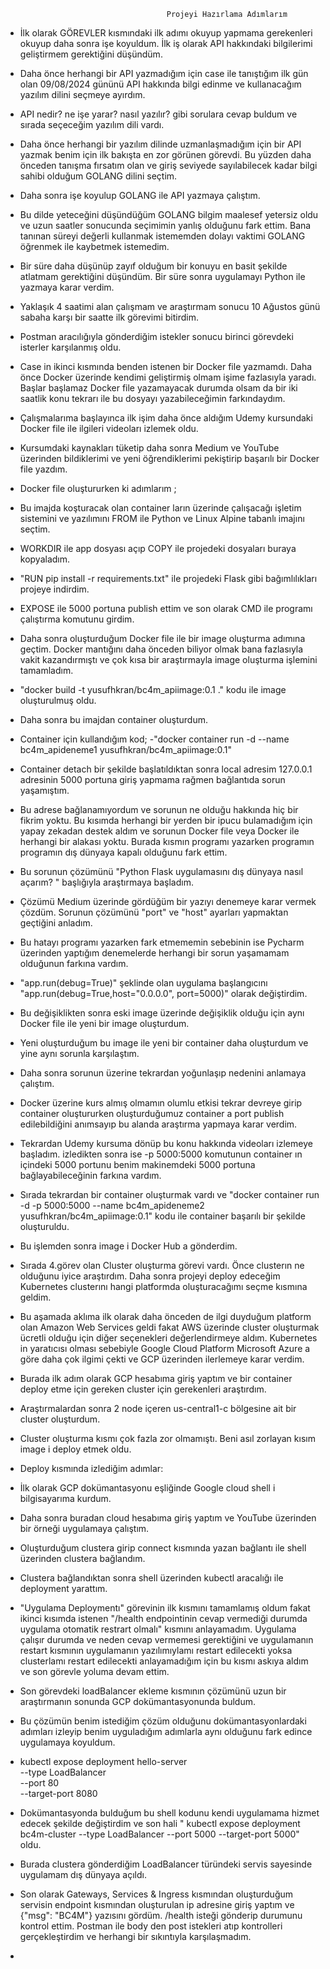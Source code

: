										Projeyi Hazırlama Adımlarım

* İlk olarak GÖREVLER kısmındaki ilk adımı okuyup yapmama gerekenleri okuyup daha sonra işe koyuldum. İlk iş olarak API hakkındaki bilgilerimi geliştirmem gerektiğini düşündüm.

* Daha önce herhangi bir API yazmadığım için case ile tanıştığım ilk gün olan 09/08/2024 gününü API hakkında bilgi edinme ve kullanacağım yazılım dilini seçmeye ayırdım.

* API nedir? ne işe yarar? nasıl yazılır? gibi sorulara cevap buldum ve sırada seçeceğim yazılım dili vardı.

* Daha önce herhangi bir yazılım dilinde uzmanlaşmadığım için bir API yazmak benim için ilk bakışta en zor görünen görevdi. Bu yüzden daha önceden tanışma fırsatım olan ve giriş seviyede sayılabilecek kadar bilgi sahibi olduğum GOLANG dilini seçtim.

* Daha sonra işe koyulup GOLANG ile API yazmaya çalıştım.

* Bu dilde yeteceğini düşündüğüm GOLANG bilgim maalesef yetersiz oldu ve uzun saatler sonucunda seçimimin yanlış olduğunu fark ettim. Bana tanınan süreyi değerli kullanmak istememden dolayı vaktimi GOLANG öğrenmek ile kaybetmek istemedim.

* Bir süre daha düşünüp zayıf olduğum bir konuyu en basit şekilde atlatmam gerektiğini düşündüm. Bir süre sonra uygulamayı Python ile yazmaya karar verdim.

* Yaklaşık 4 saatimi alan çalışmam ve araştırmam sonucu 10 Ağustos günü sabaha karşı bir saatte ilk görevimi bitirdim.

* Postman aracılığıyla gönderdiğim istekler sonucu birinci görevdeki isterler karşılanmış oldu.

* Case in ikinci kısmında benden istenen bir Docker file yazmamdı. Daha önce Docker üzerinde kendimi geliştirmiş olmam işime fazlasıyla yaradı. Başlar başlamaz Docker file yazamayacak durumda olsam da bir iki saatlik konu tekrarı ile bu dosyayı yazabileceğimin farkındaydım.

* Çalışmalarıma başlayınca ilk işim daha önce aldığım Udemy kursundaki Docker file ile ilgileri videoları izlemek oldu.

* Kursumdaki kaynakları tüketip daha sonra Medium ve YouTube üzerinden bildiklerimi ve yeni öğrendiklerimi pekiştirip başarılı bir Docker file yazdım.

* Docker file oluştururken ki adımlarım ;
 
 - Bu imajda koşturacak olan container ların üzerinde çalışacağı işletim sistemini ve yazılımını FROM ile Python ve Linux Alpine tabanlı imajını seçtim.
 
 - WORKDIR ile app dosyası açıp COPY ile projedeki dosyaları buraya kopyaladım.

 - "RUN pip install -r  requirements.txt" ile projedeki Flask gibi bağımlılıkları projeye indirdim.

 - EXPOSE ile 5000 portuna publish ettim ve son olarak CMD ile programı çalıştırma komutunu girdim.

* Daha sonra oluşturduğum Docker file ile bir image oluşturma adımına geçtim. Docker mantığını daha önceden biliyor olmak bana fazlasıyla vakit kazandırmıştı ve çok kısa bir araştırmayla image oluşturma işlemini tamamladım.

* "docker build -t yusufhkran/bc4m_apiimage:0.1 ." kodu ile image oluşturulmuş oldu. 

* Daha sonra bu imajdan container oluşturdum.

* Container için kullandığım kod;
 -"docker container run -d --name bc4m_apideneme1 yusufhkran/bc4m_apiimage:0.1"

* Container detach bir şekilde başlatıldıktan sonra local adresim 127.0.0.1 adresinin 5000 portuna giriş yapmama rağmen bağlantıda sorun yaşamıştım. 

* Bu adrese bağlanamıyordum ve sorunun ne olduğu hakkında hiç bir fikrim yoktu. Bu kısımda herhangi bir yerden bir ipucu bulamadığım için yapay zekadan destek aldım ve sorunun Docker file veya Docker ile herhangi bir alakası yoktu. Burada kısmın programı yazarken programın programın dış dünyaya kapalı olduğunu fark ettim.

* Bu sorunun çözümünü "Python Flask uygulamasını dış dünyaya nasıl açarım? " başlığıyla araştırmaya başladım. 

* Çözümü Medium üzerinde gördüğüm bir yazıyı denemeye karar vermek çözdüm. Sorunun çözümünü "port" ve "host" ayarları yapmaktan geçtiğini anladım.

* Bu hatayı programı yazarken fark etmememin sebebinin ise Pycharm üzerinden yaptığım denemelerde herhangi bir sorun yaşamamam olduğunun farkına vardım.

* "app.run(debug=True)" şeklinde olan uygulama başlangıcını "app.run(debug=True,host="0.0.0.0", port=5000)" olarak değiştirdim.

* Bu değişiklikten sonra eski image üzerinde değişiklik olduğu için aynı Docker file ile yeni bir image oluşturdum.

* Yeni oluşturduğum bu image ile yeni bir container daha oluşturdum ve yine aynı sorunla karşılaştım. 

* Daha sonra sorunun üzerine tekrardan yoğunlaşıp nedenini anlamaya çalıştım.

* Docker üzerine kurs almış olmamın olumlu etkisi tekrar devreye girip container oluştururken oluşturduğumuz container a port publish edilebildiğini anımsayıp bu alanda araştırma yapmaya karar verdim.

* Tekrardan Udemy kursuma dönüp bu konu hakkında videoları izlemeye başladım. izledikten sonra ise -p 5000:5000 komutunun container ın içindeki 5000 portunu benim makinemdeki 5000 portuna bağlayabileceğinin farkına vardım.

* Sırada tekrardan bir container oluşturmak vardı ve "docker container run -d -p 5000:5000 --name bc4m_apideneme2 yusufhkran/bc4m_apiimage:0.1" kodu ile container başarılı bir şekilde oluşturuldu.

* Bu işlemden sonra image i Docker Hub a gönderdim.

* Sırada 4.görev olan Cluster oluşturma görevi vardı. Önce clusterın ne olduğunu iyice araştırdım. Daha sonra projeyi deploy edeceğim Kubernetes clusterını hangi platformda oluşturacağımı seçme kısmına geldim.

* Bu aşamada aklıma ilk olarak daha önceden de ilgi duyduğum platform olan Amazon Web Services geldi fakat AWS üzerinde cluster oluşturmak ücretli olduğu için diğer seçenekleri değerlendirmeye aldım. Kubernetes in yaratıcısı olması sebebiyle Google Cloud Platform Microsoft Azure a göre daha çok ilgimi çekti ve GCP üzerinden ilerlemeye karar verdim.

* Burada ilk adım olarak GCP hesabıma giriş yaptım ve bir container deploy etme için gereken cluster için gerekenleri araştırdım.

* Araştırmalardan sonra 2 node içeren us-central1-c bölgesine ait bir cluster oluşturdum. 

* Cluster oluşturma kısmı çok fazla zor olmamıştı. Beni asıl zorlayan kısım image i deploy etmek oldu.

* Deploy kısmında izlediğim adımlar:
 - İlk olarak GCP dokümantasyonu eşliğinde Google cloud shell i bilgisayarıma kurdum. 
 - Daha sonra buradan cloud hesabıma giriş yaptım ve YouTube üzerinden bir örneği uygulamaya çalıştım. 

 - Oluşturduğum clustera girip connect kısmında yazan bağlantı ile shell üzerinden clustera bağlandım.

 - Clustera bağlandıktan sonra shell üzerinden kubectl aracalığı ile deployment yarattım.

 - "Uygulama Deploymentı" görevinin ilk kısmını tamamlamış oldum fakat ikinci kısımda istenen "/health endpointinin cevap vermediği durumda uygulama otomatik restrart olmalı" kısmını anlayamadım. Uygulama çalışır durumda ve neden cevap vermemesi gerektiğini ve  uygulamanın restart kısmının uygulamanın yazılımıylamı restart edilecekti yoksa clusterlamı restart edilecekti anlayamadığım için bu kısmı askıya aldım ve son görevle yoluma devam ettim.

 - Son görevdeki loadBalancer ekleme kısmının çözümünü uzun bir araştırmanın sonunda GCP dokümantasyonunda buldum.

 - Bu çözümün benim istediğim çözüm olduğunu dokümantasyonlardaki adımları izleyip benim uyguladığım adımlarla aynı olduğunu fark edince uygulamaya koyuldum.

 - kubectl expose deployment hello-server \
    --type LoadBalancer \
    --port 80 \
    --target-port 8080

 - Dokümantasyonda bulduğum bu shell kodunu kendi uygulamama hizmet edecek şekilde değiştirdim ve son hali " kubectl expose deployment bc4m-cluster --type LoadBalancer --port 5000 --target-port 5000" oldu.

 - Burada clustera gönderdiğim LoadBalancer türündeki servis sayesinde uygulamam dış dünyaya açıldı.

 - Son olarak Gateways, Services & Ingress kısmından oluşturduğum servisin endpoint kısmından oluşturulan ip adresine giriş yaptım ve {"msg": "BC4M"} yazısını gördüm. /health isteği gönderip durumunu kontrol ettim. Postman ile body den        post istekleri atıp kontrolleri gerçekleştirdim ve herhangi bir sıkıntıyla karşılaşmadım. 

* 









